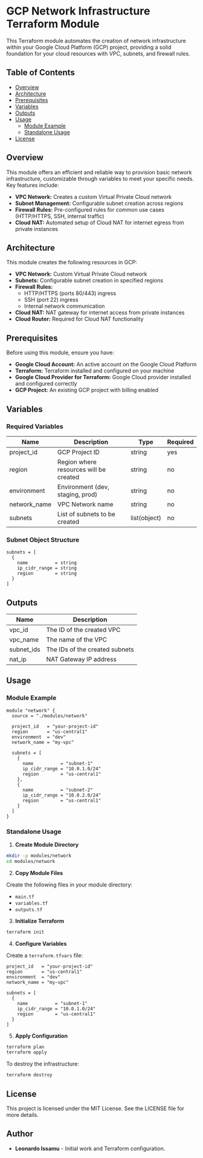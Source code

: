 # GCP Network Infrastructure Terraform Module

This Terraform module automates the creation of network infrastructure within your Google Cloud Platform (GCP) project, providing a solid foundation for your cloud resources with VPC, subnets, and firewall rules.

## Table of Contents

- [Overview](#overview)
- [Architecture](#architecture)
- [Prerequisites](#prerequisites)
- [Variables](#variables)
- [Outputs](#outputs)
- [Usage](#usage)
    - [Module Example](#module-example)
    - [Standalone Usage](#standalone-usage)
- [License](#license)

## Overview

This module offers an efficient and reliable way to provision basic network infrastructure, customizable through variables to meet your specific needs. Key features include:

- **VPC Network:** Creates a custom Virtual Private Cloud network
- **Subnet Management:** Configurable subnet creation across regions
- **Firewall Rules:** Pre-configured rules for common use cases (HTTP/HTTPS, SSH, internal traffic)
- **Cloud NAT:** Automated setup of Cloud NAT for internet egress from private instances

## Architecture

This module creates the following resources in GCP:

- **VPC Network:** Custom Virtual Private Cloud network
- **Subnets:** Configurable subnet creation in specified regions
- **Firewall Rules:**
  - HTTP/HTTPS (ports 80/443) ingress
  - SSH (port 22) ingress
  - Internal network communication
- **Cloud NAT:** NAT gateway for internet access from private instances
- **Cloud Router:** Required for Cloud NAT functionality

## Prerequisites

Before using this module, ensure you have:

- **Google Cloud Account:** An active account on the Google Cloud Platform
- **Terraform:** Terraform installed and configured on your machine
- **Google Cloud Provider for Terraform:** Google Cloud provider installed and configured correctly
- **GCP Project:** An existing GCP project with billing enabled

## Variables

### Required Variables

| Name | Description | Type | Required |
|------|-------------|------|----------|
| project_id | GCP Project ID | string | yes |
| region | Region where resources will be created | string | no |
| environment | Environment (dev, staging, prod) | string | no |
| network_name | VPC Network name | string | no |
| subnets | List of subnets to be created | list(object) | no |

### Subnet Object Structure

```hcl
subnets = [
  {
    name          = string
    ip_cidr_range = string
    region        = string
  }
]
```

## Outputs

| Name | Description |
|------|-------------|
| vpc_id | The ID of the created VPC |
| vpc_name | The name of the VPC |
| subnet_ids | The IDs of the created subnets |
| nat_ip | NAT Gateway IP address |

## Usage

### Module Example

```hcl
module "network" {
  source = "./modules/network"

  project_id   = "your-project-id"
  region       = "us-central1"
  environment  = "dev"
  network_name = "my-vpc"
  
  subnets = [
    {
      name          = "subnet-1"
      ip_cidr_range = "10.0.1.0/24"
      region        = "us-central1"
    },
    {
      name          = "subnet-2"
      ip_cidr_range = "10.0.2.0/24"
      region        = "us-central1"
    }
  ]
}
```

### Standalone Usage

1. **Create Module Directory**

```bash
mkdir -p modules/network
cd modules/network
```

2. **Copy Module Files**

Create the following files in your module directory:
- `main.tf`
- `variables.tf`
- `outputs.tf`

3. **Initialize Terraform**

```bash
terraform init
```

4. **Configure Variables**

Create a `terraform.tfvars` file:

```hcl
project_id   = "your-project-id"
region       = "us-central1"
environment  = "dev"
network_name = "my-vpc"

subnets = [
  {
    name          = "subnet-1"
    ip_cidr_range = "10.0.1.0/24"
    region        = "us-central1"
  }
]
```

5. **Apply Configuration**

```bash
terraform plan
terraform apply
```

To destroy the infrastructure:

```bash
terraform destroy
```

## License

This project is licensed under the MIT License. See the LICENSE file for more details.

## Author

- **Leonardo Issamu** - Initial work and Terraform configuration.